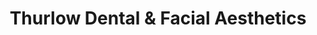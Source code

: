 ---
title: "Thurlow Dental & Facial Aesthetics"
url: /horton-heath-eastleigh/thurlow-dental-and-facial-aesthetics/
shop: beauty
---